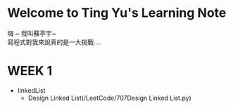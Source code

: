 # Welcome to Ting Yu's Learning Note
嗨 ~ 我叫蘇亭宇~           
寫程式對我來說真的是一大挑戰....


# WEEK 1
* linkedList
  * Design Linked List(/LeetCode/707Design Linked List.py)
 
 
